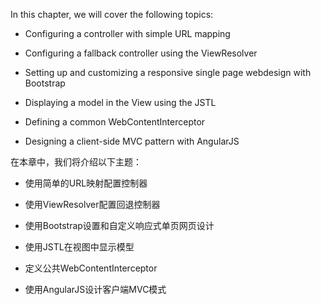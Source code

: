 In this chapter, we will cover the following topics:

* Configuring a controller with simple URL mapping

* Configuring a fallback controller using the ViewResolver

* Setting up and customizing a responsive single page webdesign with Bootstrap

* Displaying a model in the View using the JSTL

* Defining a common WebContentInterceptor

* Designing a client-side MVC pattern with AngularJS

在本章中，我们将介绍以下主题：

* 使用简单的URL映射配置控制器

* 使用ViewResolver配置回退控制器

* 使用Bootstrap设置和自定义响应式单页网页设计

* 使用JSTL在视图中显示模型

* 定义公共WebContentInterceptor

* 使用AngularJS设计客户端MVC模式



